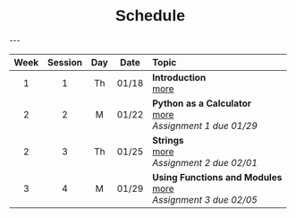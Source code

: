 <h1  style="font-family:  Verdana,  Geneva,  sans-serif;  text-align:center;">Schedule</h1> 
--- 

|  Week    |  Session  |    Day    |  Date    |  Topic  |
|  :---:  |  :-----:  |  :---:  |  :---:  |  :----  |
|  1  |  1  |  Th  |  01/18  |  **Introduction**  <br>  [more](https://rpi-data.github.io/csci1100/sessions/session1.html)  |
|  2  |  2  |  M  |  01/22  |  **Python  as  a  Calculator**  <br>  [more](https://rpi-data.github.io/csci1100/sessions/session2.html)  <br>  *Assignment  1  due  01/29*  <br>  |
|  2  |  3  |  Th  |  01/25  |  **Strings**  <br>  [more](https://rpi-data.github.io/csci1100/sessions/session3.html)  <br>  *Assignment  2  due  02/01*  <br>  |
|  3  |  4  |  M  |  01/29  |  **Using  Functions  and  Modules**  <br>  [more](https://rpi-data.github.io/csci1100/sessions/session4.html)  <br>  *Assignment  3  due  02/05*  <br>  |
